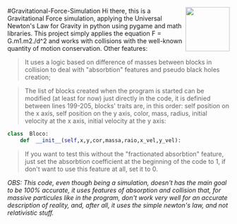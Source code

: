 #Gravitational-Force-Simulation<img align="right" src="https://thumbs.gfycat.com/DimPowerlessBallpython-size_restricted.gif" width="100">
Hi there, this is a Gravitational Force simulation, applying the Universal Newton's Law for Gravity in python using pygame and math libraries.
This project simply applies the equation F = G.m1.m2./d^2 
and works with collisions with the well-known quantity of
motion conservation. 
Other features:
> It uses a logic based on difference of masses between blocks in collision to deal with "absorbtion" features and pseudo black holes creation;

> The list of blocks created when the program is started can be modified (at least for now) just directly in the code, it is definied between lines 199-205, blocks' traits are, in this order: self position on the x axis, self position on the y axis, color, mass, radius, initial velocity at the x axis, initial velocity at the y axis:
``` python
class  Bloco:
	def  __init__(self,x,y,cor,massa,raio,x_vel,y_vel):
```

> If you want to test this without the "fractionated absorbtion" feature, just set the absorbtion coefficient at the beginning of the code to 1, if don't want to use this feature at all, set it to 0.

*OBS: This code, even though being a simulation, doesn't has the main goal to be 100% accurate, it uses features of absorption and collision that, for massive particules like in the program, don't work very well for an accurate description of reality, and, after all, it uses the simple newton's law, and not relativistic stuff.*

